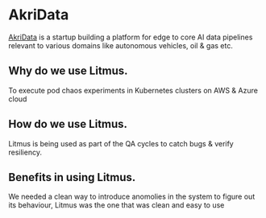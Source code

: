 # AkriData 
[AkriData](https://www.akridata.com/) is a startup building a platform for edge to core AI data pipelines relevant to various 
domains like autonomous vehicles, oil & gas etc.

## Why do we use Litmus.  
To execute pod chaos experiments in Kubernetes clusters on AWS & Azure cloud

## How do we use Litmus.  
Litmus is being used as part of the QA cycles to catch bugs & verify resiliency. 

## Benefits in using Litmus.   
We needed a clean way to introduce anomolies in the system to figure out its behaviour, Litmus was the one that was clean and easy to use
